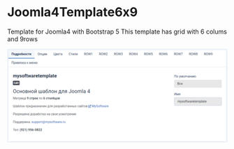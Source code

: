 # Joomla4Template6x9
Template for Joomla4 with Bootstrap 5
This template has grid with 6 colums and 9rows

<img align="left" width="*" height="*" src="preview.png">
